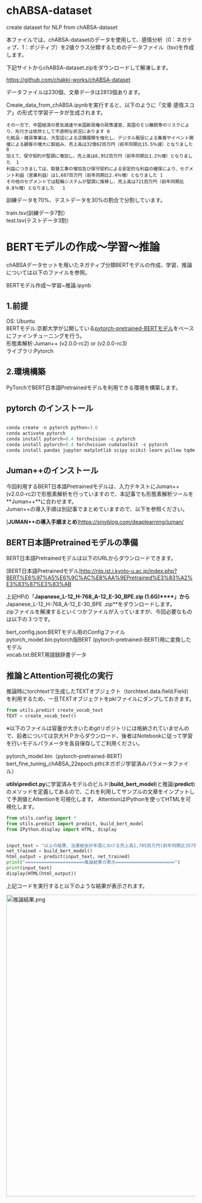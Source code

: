 # chABSA-dataset
create dataset for NLP from chABSA-dataset 

本ファイルでは、chABSA-datasetのデータを使用して、感情分析（0：ネガティブ、1：ポジティブ）を2値クラス分類するためのデータファイル（tsv)を作成します。  

下記サイトからchABSA-dataset.zipをダウンロードして解凍します。  

https://github.com/chakki-works/chABSA-dataset  

データファイルは230個、文章データは2813個あります。  

Create_data_from_chABSA.ipynbを実行すると、以下のように「文章   感情スコア」の形式で学習データが生成されます。

```
その一方で、中国経済の景気減速や米国新政権の政策運営、英国のＥＵ離脱等のリスクにより、先行きは依然として不透明な状況にあります	0	
化粧品・雑貨事業は、大型店による店舗展開を強化し、デジタル販促による集客やイベント開催による顧客の増大に取組み、売上高は32億62百万円（前年同期比15.5％減）となりました	0	
加えて、保守契約が堅調に増加し、売上高は6,952百万円（前年同期比1.2％増）となりました	1	
利益につきましては、取替工事の増加及び保守契約による安定的な利益の確保により、セグメント利益（営業利益）は1,687百万円（前年同期比2.4％増）となりました	1	
その他のセグメントでは駐輪システムが堅調に推移し、売上高は721百万円（前年同期比0.8％増）となりました	1	
```

訓練データを70%、テストデータを30%の割合で分割しています。  

train.tsv(訓練データ7割）  
test.tsv(テストデータ3割）  

# BERTモデルの作成～学習～推論

chABSAデータセットを用いたネガティブ分類BERTモデルの作成、学習、推論については以下のファイルを参照。  

BERTモデル作成～学習~推論.ipynb

## 1.前提

OS: Ubuntu  
BERTモデル:京都大学が公開している[pytorch-pretrained-BERTモデル](http://nlp.ist.i.kyoto-u.ac.jp/index.php?BERT%E6%97%A5%E6%9C%AC%E8%AA%9EPretrained%E3%83%A2%E3%83%87%E3%83%AB)をベースにファインチューニングを行う。   
形態素解析:Juman++ (v2.0.0-rc2) or (v2.0.0-rc3)  
ライブラリ:Pytorch  


## 2.環境構築

PyTorchでBERT日本語Pretrainedモデルを利用できる環境を構築します。

## pytorch のインストール

```python

conda create -n pytorch python=3.6
conda activate pytorch
conda install pytorch=0.4 torchvision -c pytorch
conda install pytorch=0.4 torchvision cudatoolkit -c pytorch
conda install pandas jupyter matplotlib scipy scikit-learn pillow tqdm cython
```

## Juman++のインストール

今回利用するBERT日本語Pretrainedモデルは、入力テキストにJuman++ (v2.0.0-rc2)で形態素解析を行っていますので、本記事でも形態素解析ツールを**Juman++**に合わせます。  
Juman++の導入手順は別記事でまとめていますので、以下を参照ください。

[**JUMAN++の導入手順まとめ**]https://sinyblog.com/deaplearning/juman/


## BERT日本語Pretrainedモデルの準備

BERT日本語Pretrainedモデルは以下のURLからダウンロードできます。  

[BERT日本語Pretrainedモデル]http://nlp.ist.i.kyoto-u.ac.jp/index.php?BERT%E6%97%A5%E6%9C%AC%E8%AA%9EPretrained%E3%83%A2%E3%83%87%E3%83%AB

上記HPの「**Japanese_L-12_H-768_A-12_E-30_BPE.zip (1.6G)****」から**Japanese_L-12_H-768_A-12_E-30_BPE .zip**をダウンロードします。  
zipファイルを解凍するといくつかファイルが入っていますが、今回必要なものは以下の３つです。

bert_config.json:BERTモデル用のConfigファイル  
pytorch_model.bin:pytorch版BERT (pytorch-pretrained-BERT)用に変換したモデル  
vocab.txt:BERT用語録辞書データ  

## 推論とAttention可視化の実行

推論時にtorchtextで生成したTEXTオブジェクト（torchtext.data.field.Field）を利用するため、一旦TEXTオブジェクトをpklファイルにダンプしておきます。

```python
from utils.predict create_vocab_text
TEXT = create_vocab_text()
```
※以下のファイルは容量が大きいためgitリポジトリには格納されていませんので、前者については京大ＨＰからダウンロード、後者はNotebookに従って学習を行いモデルパラメータを各自保存してご利用ください。

pytorch_model.bin（pytorch-pretrained-BERT)  
bert_fine_tuning_chABSA_22epoch.pth(ネガポジ学習済みパラメータファイル）  


**utils\predict.py**に学習済みモデルのビルド(**build_bert_model**)と推論(**predict**)のメソッドを定義してあるので、これを利用してサンプルの文章をインプットして予測値とAttentionを可視化します。
AttentionはIPythonを使ってHTMLを可視化します。

```python
from utils.config import *
from utils.predict import predict, build_bert_model
from IPython.display import HTML, display


input_text = "以上の結果、当連結会計年度における売上高1,785百万円(前年同期比357百万円減、16.7％減)、営業損失117百万円(前年同期比174百万円減、前年同期　営業利益57百万円)、経常損失112百万円(前年同期比183百万円減、前年同期　経常利益71百万円)、親会社株主に帰属する当期純損失58百万円(前年同期比116百万円減、前年同期　親会社株主に帰属する当期純利益57百万円)となりました"
net_trained = build_bert_model()
html_output = predict(input_text, net_trained)
print("======================推論結果の表示======================")
print(input_text)
display(HTML(html_output))
```

上記コードを実行すると以下のような結果が表示されます。

<img width="800" alt="推論結果.png" src="https://qiita-image-store.s3.ap-northeast-1.amazonaws.com/0/215810/94743d03-633f-3c57-6850-cd7a364bf11e.png">
